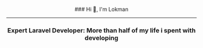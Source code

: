 <p align="center">### Hi 👋, I'm Lokman</p>
<hr/>
<h3 align="center">Expert Laravel Developer: More than half of my life i spent with developing</h3>

<!--
**devlokman/devlokman** is a ✨ _special_ ✨ repository because its `README.md` (this file) appears on your GitHub profile.

Here are some ideas to get you started:

- 🔭 I’m currently working on ...
- 🌱 I’m currently learning ...
- 👯 I’m looking to collaborate on ...
- 🤔 I’m looking for help with ...
- 💬 Ask me about ...
- 📫 How to reach me: ...
- 😄 Pronouns: ...
- ⚡ Fun fact: ...
-->
